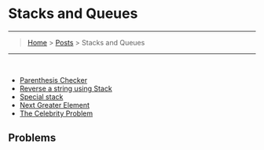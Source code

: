 # Stacks and Queues
---
> [Home](../index.md) > [Posts](../posts.md) > Stacks and Queues
---

<br>

- [Parenthesis Checker](parenthesis_checker.cpp)
- [Reverse a string using Stack](reverse_stack_str.cpp)
- [Special stack](special_stack.cpp)
- [Next Greater Element](next_great_num.cpp)
- [The Celebrity Problem](celebrity_problem.cpp) 

## Problems
